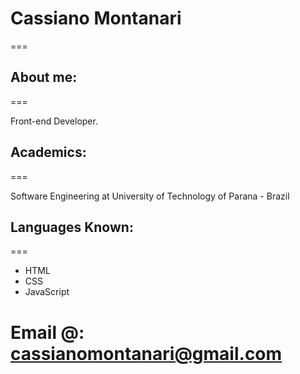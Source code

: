 # Cassiano Montanari
===

## About me:
===

Front-end Developer.

## Academics:
===

Software Engineering at University of Technology of Parana - Brazil

## Languages Known:
===

- HTML
- CSS
- JavaScript

# Email @: cassianomontanari@gmail.com
